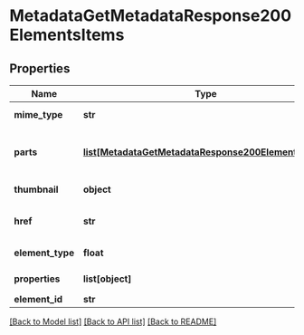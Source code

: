 # MetadataGetMetadataResponse200ElementsItems

## Properties
Name | Type | Description | Notes
------------ | ------------- | ------------- | -------------
**mime_type** | **str** | Element mime type | [optional] 
**parts** | [**list[MetadataGetMetadataResponse200ElementsParts]**](MetadataGetMetadataResponse200ElementsParts.md) | Part list if element is a PartStudio | [optional] 
**thumbnail** | **object** | Element&#39;s thumbnail | [optional] 
**href** | **str** | URI of Element metadata | [optional] 
**element_type** | **float** | Element type | [optional] 
**properties** | **list[object]** | Element properties | [optional] 
**element_id** | **str** | Element id | [optional] 

[[Back to Model list]](../README.md#documentation-for-models) [[Back to API list]](../README.md#documentation-for-api-endpoints) [[Back to README]](../README.md)


